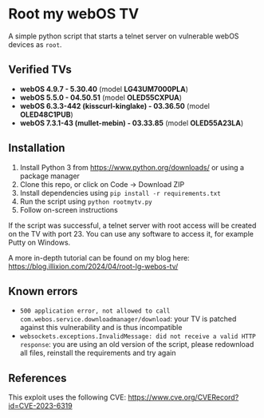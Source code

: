 # Root my webOS TV

A simple python script that starts a telnet server on vulnerable webOS devices as `root`.

## Verified TVs

- **webOS 4.9.7 - 5.30.40** (model **LG43UM7000PLA**)
- **webOS 5.5.0 - 04.50.51** (model **OLED55CXPUA**)
- **webOS 6.3.3-442 (kisscurl-kinglake) - 03.36.50** (model **OLED48C1PUB**)
- **webOS 7.3.1-43 (mullet-mebin) - 03.33.85** (model **OLED55A23LA**)

## Installation

1. Install Python 3 from https://www.python.org/downloads/ or using a package manager
2. Clone this repo, or click on Code → Download ZIP
3. Install dependencies using `pip install -r requirements.txt`
4. Run the script using `python rootmytv.py`
5. Follow on-screen instructions

If the script was successful, a telnet server with root access will be created on the TV with port 23. You can use any software to access it, for example Putty on Windows.

A more in-depth tutorial can be found on my blog here: https://blog.illixion.com/2024/04/root-lg-webos-tv/

## Known errors

- `500 application error, not allowed to call com.webos.service.downloadmanager/download`: your TV is patched against this vulnerability and is thus incompatible
- `websockets.exceptions.InvalidMessage: did not receive a valid HTTP response`: you are using an old version of the script, please redownload all files, reinstall the requirements and try again

## References

This exploit uses the following CVE: https://www.cve.org/CVERecord?id=CVE-2023-6319
